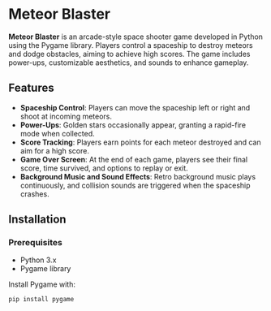 # Meteor Blaster

**Meteor Blaster** is an arcade-style space shooter game developed in Python using the Pygame library. Players control a spaceship to destroy meteors and dodge obstacles, aiming to achieve high scores. The game includes power-ups, customizable aesthetics, and sounds to enhance gameplay.

## Features

- **Spaceship Control**: Players can move the spaceship left or right and shoot at incoming meteors.
- **Power-Ups**: Golden stars occasionally appear, granting a rapid-fire mode when collected.
- **Score Tracking**: Players earn points for each meteor destroyed and can aim for a high score.
- **Game Over Screen**: At the end of each game, players see their final score, time survived, and options to replay or exit.
- **Background Music and Sound Effects**: Retro background music plays continuously, and collision sounds are triggered when the spaceship crashes.

## Installation

### Prerequisites

- Python 3.x
- Pygame library

Install Pygame with:

```bash
pip install pygame
